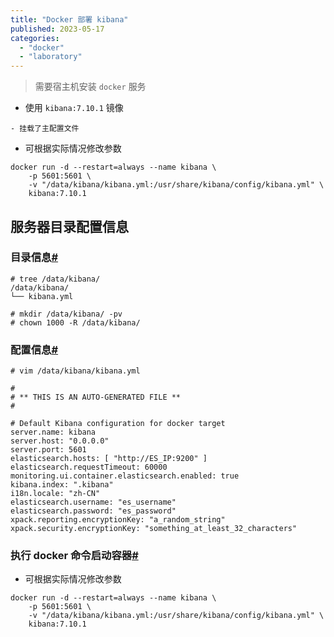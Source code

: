 ```yaml
---
title: "Docker 部署 kibana"
published: 2023-05-17
categories: 
  - "docker"
  - "laboratory"
---
```


> 需要宿主机安装 `docker` 服务

- 使用 `kibana:7.10.1` 镜像

```shell
- 挂载了主配置文件
```

- 可根据实际情况修改参数

```shell
docker run -d --restart=always --name kibana \
    -p 5601:5601 \
    -v "/data/kibana/kibana.yml:/usr/share/kibana/config/kibana.yml" \
    kibana:7.10.1
```

## 服务器目录配置信息

### 目录信息[#](#2060504847)

```shell
# tree /data/kibana/
/data/kibana/
└── kibana.yml

# mkdir /data/kibana/ -pv
# chown 1000 -R /data/kibana/
```

### 配置信息[#](#535312965)

```shell
# vim /data/kibana/kibana.yml

#
# ** THIS IS AN AUTO-GENERATED FILE **
#

# Default Kibana configuration for docker target
server.name: kibana
server.host: "0.0.0.0"
server.port: 5601
elasticsearch.hosts: [ "http://ES_IP:9200" ]
elasticsearch.requestTimeout: 60000
monitoring.ui.container.elasticsearch.enabled: true
kibana.index: ".kibana"
i18n.locale: "zh-CN"
elasticsearch.username: "es_username"
elasticsearch.password: "es_password"
xpack.reporting.encryptionKey: "a_random_string"
xpack.security.encryptionKey: "something_at_least_32_characters"
```

### 执行 docker 命令启动容器[#](#1324945282)

- 可根据实际情况修改参数

```shell
docker run -d --restart=always --name kibana \
    -p 5601:5601 \
    -v "/data/kibana/kibana.yml:/usr/share/kibana/config/kibana.yml" \
    kibana:7.10.1
```
